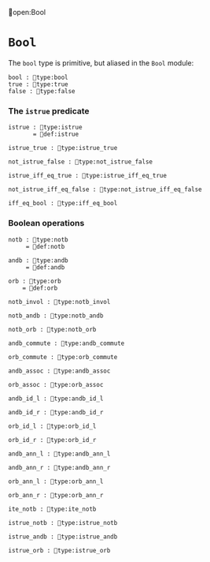open:Bool
# `Bool`

The `bool` type is primitive, but aliased in the `Bool` module:

    bool : type:bool
    true : type:true
    false : type:false


### The `istrue` predicate

    istrue : type:istrue
           = def:istrue

    istrue_true : type:istrue_true

    not_istrue_false : type:not_istrue_false

    istrue_iff_eq_true : type:istrue_iff_eq_true

    not_istrue_iff_eq_false : type:not_istrue_iff_eq_false

    iff_eq_bool : type:iff_eq_bool


### Boolean operations

    notb : type:notb
         = def:notb

    andb : type:andb
         = def:andb

    orb : type:orb
        = def:orb

    notb_invol : type:notb_invol

    notb_andb : type:notb_andb

    notb_orb : type:notb_orb

    andb_commute : type:andb_commute

    orb_commute : type:orb_commute

    andb_assoc : type:andb_assoc

    orb_assoc : type:orb_assoc

    andb_id_l : type:andb_id_l

    andb_id_r : type:andb_id_r

    orb_id_l : type:orb_id_l

    orb_id_r : type:orb_id_r

    andb_ann_l : type:andb_ann_l

    andb_ann_r : type:andb_ann_r

    orb_ann_l : type:orb_ann_l

    orb_ann_r : type:orb_ann_r

    ite_notb : type:ite_notb

    istrue_notb : type:istrue_notb

    istrue_andb : type:istrue_andb

    istrue_orb : type:istrue_orb

